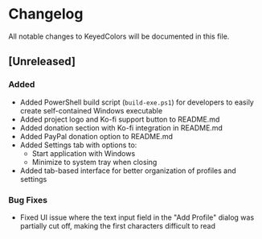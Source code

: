 # Changelog

All notable changes to KeyedColors will be documented in this file.

## [Unreleased]

### Added
- Added PowerShell build script (`build-exe.ps1`) for developers to easily create self-contained Windows executable
- Added project logo and Ko-fi support button to README.md
- Added donation section with Ko-fi integration in README.md
- Added PayPal donation option to README.md
- Added Settings tab with options to:
  - Start application with Windows
  - Minimize to system tray when closing
- Added tab-based interface for better organization of profiles and settings

### Bug Fixes
- Fixed UI issue where the text input field in the "Add Profile" dialog was partially cut off, making the first characters difficult to read 